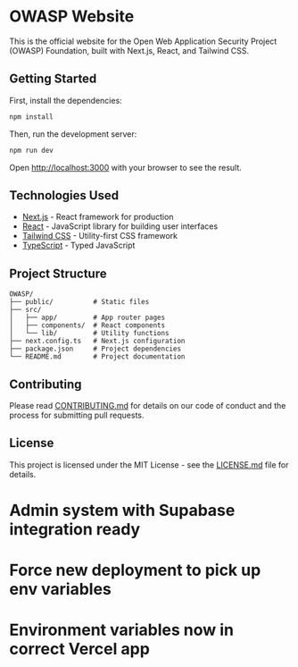# OWASP Website

This is the official website for the Open Web Application Security Project (OWASP) Foundation, built with Next.js, React, and Tailwind CSS.

## Getting Started

First, install the dependencies:

```bash
npm install
```

Then, run the development server:

```bash
npm run dev
```

Open [http://localhost:3000](http://localhost:3000) with your browser to see the result.

## Technologies Used

- [Next.js](https://nextjs.org/) - React framework for production
- [React](https://reactjs.org/) - JavaScript library for building user interfaces
- [Tailwind CSS](https://tailwindcss.com/) - Utility-first CSS framework
- [TypeScript](https://www.typescriptlang.org/) - Typed JavaScript

## Project Structure

```
OWASP/
├── public/          # Static files
├── src/
│   ├── app/         # App router pages
│   ├── components/  # React components
│   └── lib/         # Utility functions
├── next.config.ts   # Next.js configuration
├── package.json     # Project dependencies
└── README.md        # Project documentation
```

## Contributing

Please read [CONTRIBUTING.md](CONTRIBUTING.md) for details on our code of conduct and the process for submitting pull requests.

## License

This project is licensed under the MIT License - see the [LICENSE.md](LICENSE.md) file for details.
# Admin system with Supabase integration ready
# Force new deployment to pick up env variables
# Environment variables now in correct Vercel app
